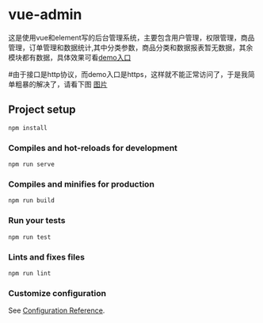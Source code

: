 # vue-admin 
这是使用vue和element写的后台管理系统，主要包含用户管理，权限管理，商品管理，订单管理和数据统计,其中分类参数，商品分类和数据报表暂无数据，其余模块都有数据，具体效果可看[demo入口](https://readream.github.io/vue-admin/dist/index.html) 

#由于接口是http协议，而demo入口是https，这样就不能正常访问了，于是我简单粗暴的解决了，请看下图
[图片](https://readream.github.io/vue-admin/src/assets/jietu.png)

## Project setup
```
npm install
```

### Compiles and hot-reloads for development
```
npm run serve
```

### Compiles and minifies for production
```
npm run build
```

### Run your tests
```
npm run test
```

### Lints and fixes files
```
npm run lint
```

### Customize configuration
See [Configuration Reference](https://cli.vuejs.org/config/).
